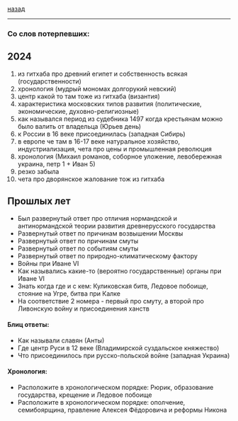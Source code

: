 [назад](hist.md)
***
### Со слов потерпевших:
## 2024
1. из гитхаба про древний египет и собственность всякая (государственности)
2. хронология (мудрый мономах долгорукий невский)
3. центр какой то там тоже из гитхаба (византия)
4. характеристика московских типов развития (политические, экономические, духовно-религиозные)
5. как назывался период из судебника 1497 когда крестьянам можно было валить от владельца (Юрьев день)
6. к России в 16 веке присоединилась (западная Сибирь) 
7. в европе че там в 16-17 веке натуральное хозяйство, индустриализация, чета про цены и промышленная революция
8. хронология (Михаил романов, соборное уложение, левобережная украина, петр 1 + Иван 5)
9. резко забыла 
10. чета про дворянское жалование тож из гитхаба
## Прошлых лет
- Был развернутый ответ про отличия нормандской и антинормандской теории развития древнерусского государства
- Развернутый ответ по причинам возвышении Москвы
- Развернутый ответ по причинам смуты
- Развернутый ответ по событиям смуты
- Развернутый ответ по природно-климатическому фактору
- Войны при Иване VI
- Как назывались какие-то (вероятно государственные) органы при Иване VI
- Знать когда где и с кем: Куликовская битв, Ледовое побоище, стояние на Угре, битва при Калке
- На соответствие 2 номера - первый про смуту, а второй про Ливонскую войну и присоединения ханств

#### Блиц ответы:
- Как называли славян (Анты)
- Где центр Руси в 12 веке (Владимирской суздальское княжество) 
- Что присоединилось при русско-польской войне (западная Украина)

#### Хронология:
- Расположите в хронологическом порядке: Рюрик, образование государства, крещение и Ледовое побоище
- Расположите в хронологическом порядке: ополчение, семибоярщина, правление Алексея Фёдоровича и реформы Никона

